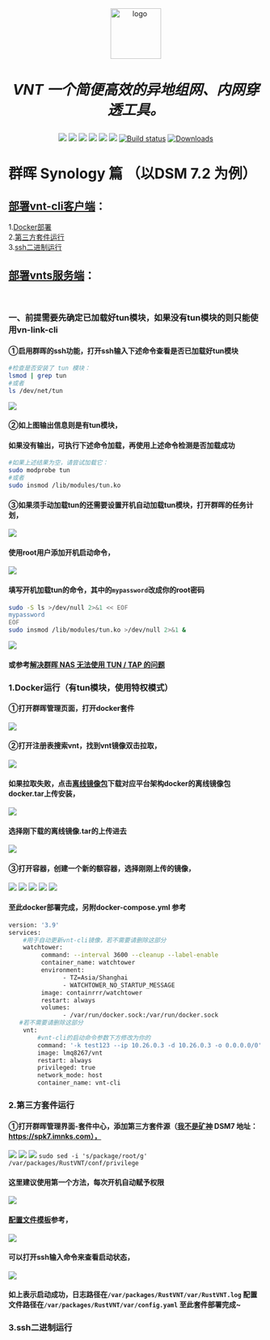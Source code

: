 <div align="center">
  <a href="https://rustvnt.com"><img height="100px" alt="logo" src="https://cdn.jsdelivr.net/gh/vnt-dev/VntApp@master/android/app/src/main/res/mipmap-xxxhdpi/ic_launcher.png"/></a>
  <h1><p><em>VNT 一个简便高效的异地组网、内网穿透工具。</em></p></h1>
	<a href="https://github.com/vnt-dev/vnt/releases"><img src="https://img.shields.io/github/downloads/vnt-dev/vnt/total"></a>
  <a href="https://github.com/vnt-dev/vnt/graphs/contributors"><img src="https://img.shields.io/github/contributors-anon/vnt-dev/vnt"></a>
  <a href="https://github.com/vnt-dev/vnt/releases/"><img src="https://img.shields.io/github/release/vnt-dev/vnt"></a>
  <a href="https://github.com/vnt-dev/vnt/issues"><img src="https://img.shields.io/github/issues-raw/vnt-dev/vnt"></a>
  <a href="https://github.com/vnt-dev/vnt/discussions"><img src="https://img.shields.io/github/discussions/vnt-dev/vnt"></a>
  <a href="GitHub repo size"><img src="https://img.shields.io/github/repo-size/vnt-dev/vnt?color=red&style=flat-square"></a>
  <a href="https://github.com/vnt-dev/vnt/actions?query=workflow%3ABuild"><img src="https://img.shields.io/github/actions/workflow/status/vnt-dev/vnt/rust.yml?branch=main" alt="Build status"></a>
  <a href="https://hub.docker.com/r/lubeilin/vnt"><img src="https://img.shields.io/docker/pulls/lubeilin/vnt?color=%2348BB78&logo=docker&label=pulls" alt="Downloads"></a>
</div>


# 群晖 Synology 篇 （以DSM 7.2 为例）

## [部署vnt-cli客户端](https://github.com/lmq8267/vnt/edit/main/docs/Synology.md#%E4%B8%80%E5%89%8D%E6%8F%90%E9%9C%80%E8%A6%81%E5%85%88%E7%A1%AE%E5%AE%9A%E5%B7%B2%E5%8A%A0%E8%BD%BD%E5%A5%BDtun%E6%A8%A1%E5%9D%97%E5%A6%82%E6%9E%9C%E6%B2%A1%E6%9C%89tun%E6%A8%A1%E5%9D%97%E7%9A%84%E5%88%99%E5%8F%AA%E8%83%BD%E4%BD%BF%E7%94%A8vn-link-cli)：
1.[Docker部署](https://github.com/lmq8267/vnt/edit/main/docs/Synology.md#1docker%E8%BF%90%E8%A1%8C%E6%9C%89tun%E6%A8%A1%E5%9D%97%E4%BD%BF%E7%94%A8%E7%89%B9%E6%9D%83%E6%A8%A1%E5%BC%8F)<br>
2.[第三方套件运行](https://github.com/lmq8267/vnt/edit/main/docs/Synology.md#%E7%AC%AC%E4%B8%89%E6%96%B9%E5%A5%97%E4%BB%B6%E8%BF%90%E8%A1%8C)<br>
3.[ssh二进制运行](https://github.com/lmq8267/vnt/edit/main/docs/Synology.md#ssh%E4%BA%8C%E8%BF%9B%E5%88%B6%E8%BF%90%E8%A1%8C)
## [部署vnts服务端]()：

<br>

### 一、前提需要先确定已加载好tun模块，如果没有tun模块的则只能使用vn-link-cli

#### ①启用群晖的ssh功能，打开ssh输入下述命令查看是否已加载好tun模块
```bash
#检查是否安装了 tun 模块：
lsmod | grep tun
#或者
ls /dev/net/tun
```
![](./img/群晖确定是否有tun.png)
#### ②如上图输出信息则是有tun模块，
#### 如果没有输出，可执行下述命令加载，再使用上述命令检测是否加载成功
```bash
#如果上述结果为空，请尝试加载它：
sudo modprobe tun
#或者
sudo insmod /lib/modules/tun.ko
```
#### ③如果须手动加载tun的还需要设置开机自动加载tun模块，打开群晖的任务计划，
![](./img/群晖触发任务.png)
#### 使用root用户添加开机启动命令，
![](./img/群晖开机触发任务.png)
#### 填写开机加载tun的命令，其中的`mypassword`改成你的root密码
```bash
sudo -S ls >/dev/null 2>&1 << EOF
mypassword
EOF
sudo insmod /lib/modules/tun.ko >/dev/null 2>&1 &

```
![](./img/群晖创建开机加载tun任务.png)
#### 或参考[解决群晖 NAS 无法使用 TUN / TAP 的问题 ](https://www.moewah.com/archives/2750.html)

### 1.Docker运行（有tun模块，使用特权模式）
#### ①打开群晖管理页面，打开docker套件
![](./img/群晖打开docker套件.png)
#### ②打开注册表搜索vnt，找到vnt镜像双击拉取，
![](./img/群晖注册表搜索.png)
#### 如果拉取失败，点击[离线镜像包](https://github.com/lmq8267/vnt-cli/releases)下载对应平台架构docker的离线镜像包docker.tar上传安装，
![](./img/群晖下载离线镜像.png)
#### 选择刚下载的离线镜像.tar的上传进去
![](./img/群晖导入离线镜像.png)
#### ③打开容器，创建一个新的额容器，选择刚刚上传的镜像，
![](./img/群晖创建容器.png)
![](./img/群晖特权模式.png)
![](./img/群晖host网络.png)
![](./img/群晖docker创建命令.png)
![](./img/群晖docker成功日志.png)
#### 至此docker部署完成，另附docker-compose.yml 参考
```bash
version: '3.9'
services:
    #用于自动更新vnt-cli镜像，若不需要请删除这部分
    watchtower: 
         command: --interval 3600 --cleanup --label-enable
         container_name: watchtower
         environment:
               - TZ=Asia/Shanghai
               - WATCHTOWER_NO_STARTUP_MESSAGE
         image: containrrr/watchtower
         restart: always
         volumes:
               - /var/run/docker.sock:/var/run/docker.sock
   #若不需要请删除这部分
    vnt:
        #vnt-cli的启动命令参数下方修改为你的
        command: '-k test123 --ip 10.26.0.3 -d 10.26.0.3 -o 0.0.0.0/0'
        image: lmq8267/vnt
        restart: always
        privileged: true
        network_mode: host
        container_name: vnt-cli

```

### 2.第三方套件运行
#### ①打开群晖管理界面-套件中心，添加第三方套件源（[我不是矿神](https://imnks.com/)  DSM7 地址：https://spk7.imnks.com），
![](./img/群晖添加第三方套件源.png)
![](./img/群晖搜索套件.png)
![](./img/群晖套件权限.png)
`sudo sed -i 's/package/root/g' /var/packages/RustVNT/conf/privilege`
#### 这里建议使用第一个方法，每次开机自动赋予权限
![](./img/群晖套件修改配置.png)
#### [配置文件模板](https://github.com/vnt-dev/vnt/blob/main/vnt-cli/README.md#-f-conf)参考，
![](./img/群晖套件停用再启动.png)
#### 可以打开ssh输入命令来查看启动状态，
![](./img/群晖套件查看启动状态.png)
#### 如上表示启动成功，日志路径在`/var/packages/RustVNT/var/RustVNT.log` 配置文件路径在`/var/packages/RustVNT/var/config.yaml` 至此套件部署完成~

### 3.ssh二进制运行
